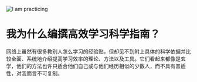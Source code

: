 ![I am practicing](https://user-images.githubusercontent.com/106364401/172007551-6baf6fed-6bec-49f9-8914-ca4d4f30ec48.png)

# 我为什么编撰高效学习科学指南？

网络上虽然有很多教别人怎么学习的经验贴，但却见不到附上具体的科学依据并比较全面、系统地介绍提高学习效率的理论、方法以及工具。它们看起来都像是玄学，他们的方法也许只适合他们自己或与他们经历相似的少数人，而不具有普适性，对我而言不可复制。
